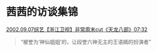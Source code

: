 # 茜茜的访谈集锦

[2002.09.07综艺【浙江卫视】非常周末cut《天龙八部》07:32](https://www.bilibili.com/video/BV1Ev4y1u7X1/?p=1)
> “被誉为‘神仙姐姐’的，让段誉六神无主的王语嫣的扮演者”
